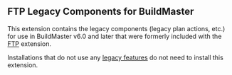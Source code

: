 ## FTP Legacy Components for BuildMaster

This extension contains the legacy components (legacy plan actions, etc.) for use in BuildMaster v6.0 and later that were formerly included with the [FTP](https://github.com/inedo/inedox-ftp) extension. 

Installations that do not use any [legacy features](https://inedo.com/support/kb/1144/buildmaster-legacy-features) do not need to install this extension.